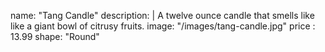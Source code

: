 name: "Tang Candle"
description: |
  A twelve ounce candle that smells like like a giant bowl of citrusy fruits.
image: "/images/tang-candle.jpg"
price : 13.99
shape: "Round"
